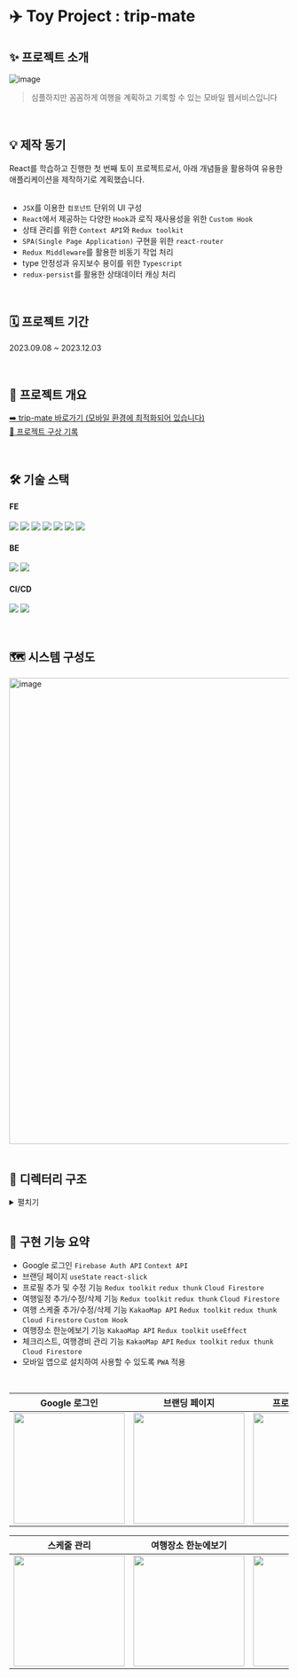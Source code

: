 # ✈️ Toy Project : trip-mate

## ✨ 프로젝트 소개
![image](https://github.com/minsuhan1/trip-mate/assets/50696567/15c46bbe-618f-4bc0-87c6-b28adc045d25)

> 심플하지만 꼼꼼하게 여행을 계획하고 기록할 수 있는 모바일 웹서비스입니다

<br>

## 💡 제작 동기
React를 학습하고 진행한 첫 번째 토이 프로젝트로서, 아래 개념들을 활용하여 유용한 애플리케이션을 제작하기로 계획했습니다.<br><br>
- `JSX`를 이용한 `컴포넌트` 단위의 UI 구성
- `React`에서 제공하는 다양한 `Hook`과 로직 재사용성을 위한 `Custom Hook`
- 상태 관리를 위한 `Context API`와 `Redux toolkit`
- `SPA(Single Page Application)` 구현을 위한 `react-router`
- `Redux Middleware`를 활용한 비동기 작업 처리
- type 안정성과 유지보수 용이를 위한 `Typescript`
- `redux-persist`를 활용한 상태데이터 캐싱 처리

<br>

## 🗓️ 프로젝트 기간
2023.09.08 ~ 2023.12.03

<br>

## 📌 프로젝트 개요
[➡️ trip-mate 바로가기 (모바일 환경에 최적화되어 있습니다)](https://minsuhan1.github.io/trip-mate)<br>
[📝 프로젝트 구상 기록](https://accurate-bank-c77.notion.site/f4daecd5764c4b11b6692105cf461a15?pvs=4)

<br>

## 🛠️ 기술 스택
#### FE
<img src="https://img.shields.io/badge/Typescript-000000?style=flat-square&logo=typescript&logoColor=3178C6"/> <img src="https://img.shields.io/badge/React-000000?style=flat-square&logo=react&logoColor=61DAFB"/> <img src="https://img.shields.io/badge/Scss-000000?style=flat-square&logo=sass&logoColor=CC6699"/> <img src="https://img.shields.io/badge/HTML-000000?style=flat-square&logo=html5&logoColor=E34F26"/> <img src="https://img.shields.io/badge/Redux-000000?style=flat-square&logo=redux&logoColor=764ABC"/> <img src="https://img.shields.io/badge/styled&ndash;components-000000?style=flat-square&logo=styled-components&logoColor=DB7093"/> <img src="https://img.shields.io/badge/PWA-000000?style=flat-square&logo=pwa&logoColor=5A0FC8"/>

#### BE
<img src="https://img.shields.io/badge/Firebase Auth-000000?style=flat-square&logo=firebase&logoColor=FFCA28"/> <img src="https://img.shields.io/badge/Cloud Firestore-000000?style=flat-square&logo=firebase&logoColor=FFCA28"/>

#### CI/CD
<img src="https://img.shields.io/badge/Github Actions-000000?style=flat-square&logo=github-actions&logoColor=2088FF"/> <img src="https://img.shields.io/badge/Github Pages-000000?style=flat-square&logo=github-pages&logoColor=ffffff"/>

<br>

## 🗺️ 시스템 구성도
<img width="841" alt="image" src="https://github.com/minsuhan1/trip-mate/assets/50696567/e0aa6ab0-cd85-4734-a2ba-c15e3a49f499">

<br>
<br>

## 📂 디렉터리 구조
<details>
    <summary>펼치기</summary>

```bash
📦 trip-mate
├─ src
│  ├─ App.tsx
│  ├─ assets
│  ├─ components
│  │  ├─ auth
│  │  ├─ branding
│  │  ├─ checklist
│  │  ├─ common
│  │  │  ├─ Button
│  │  │  ├─ DropdownMenu
│  │  │  ├─ FloatingAddButton
│  │  │  ├─ Form
│  │  │  ├─ IconButton
│  │  │  ├─ LargeTitle
│  │  │  ├─ LoadingSpinner
│  │  │  ├─ MapInput
│  │  │  ├─ Modal
│  │  │  ├─ NavBar
│  │  │  ├─ NavBarWithIcons
│  │  │  ├─ Overlay
│  │  │  ├─ Spacing
│  │  │  ├─ TabMenu
│  │  │  └─ TabSelector
│  │  ├─ expenses
│  │  ├─ forms
│  │  │  ├─ expense
│  │  │  ├─ profile
│  │  │  ├─ schedule
│  │  │  └─ trip
│  │  ├─ home
│  │  ├─ modal-contents
│  │  ├─ place-overview
│  │  └─ schedule
│  ├─ constants
│  │  └─ constants.ts
│  ├─ contexts
│  │  ├─ auth-context.tsx
│  │  ├─ form-context.tsx
│  │  ├─ loading-context.tsx
│  │  └─ modal-context.tsx
│  ├─ hooks
│  │  ├─ useApp.ts
│  │  ├─ useClickOutside.tsx
│  │  ├─ useForm.ts
│  │  ├─ usePlaceSelector.tsx
│  │  └─ useTabSelector.tsx
│  ├─ index.tsx
│  ├─ layouts
│  │  └─ bottom-nav
│  ├─ logo.svg
│  ├─ pages
│  │  ├─ ErrorPage.tsx
│  │  ├─ NotFoundPage.tsx
│  │  ├─ PrivateRoutes.tsx
│  │  ├─ RootPage.tsx
│  │  ├─ auth
│  │  ├─ branding
│  │  ├─ checklist
│  │  ├─ expenses
│  │  ├─ home
│  │  ├─ place-overview
│  │  ├─ profile
│  │  ├─ schedule
│  │  └─ trip
│  ├─ react-app-env.d.ts
│  ├─ service-worker.ts
│  ├─ serviceWorkerRegistration.ts
│  ├─ services
│  │  └─ firebase.tsx
│  ├─ store
│  │  ├─ checklistReducer.ts
│  │  ├─ expensesReducer.ts
│  │  ├─ index.ts
│  │  ├─ profileReducer.ts
│  │  ├─ scheduleReducer.ts
│  │  └─ triplistReducer.ts
│  ├─ styles
│  │  ├─ globalStyle.tsx
│  │  └─ page-wrap-padding-15.tsx
│  └─ utils
│     ├─ auth
│     ├─ checklist
│     ├─ common.ts
│     ├─ expenses
│     ├─ profile
│     ├─ schedule
│     └─ trip
└─ tsconfig.json
```

©generated by [Project Tree Generator](https://woochanleee.github.io/project-tree-generator)

</details>

<br>

## 💫 구현 기능 요약
- Google 로그인 `Firebase Auth API` `Context API`
- 브랜딩 페이지 `useState` `react-slick`
- 프로필 추가 및 수정 기능 `Redux toolkit` `redux thunk` `Cloud Firestore`
- 여행일정 추가/수정/삭제 기능 `Redux toolkit` `redux thunk` `Cloud Firestore`
- 여행 스케줄 추가/수정/삭제 기능 `KakaoMap API` `Redux toolkit` `redux thunk` `Cloud Firestore` `Custom Hook`
- 여행장소 한눈에보기 기능 `KakaoMap API` `Redux toolkit` `useEffect`
- 체크리스트, 여행경비 관리 기능 `KakaoMap API` `Redux toolkit` `redux thunk` `Cloud Firestore`
- 모바일 앱으로 설치하여 사용할 수 있도록 `PWA` 적용

<br>

|                                                    Google 로그인                                                     |                                                    브랜딩 페이지                                                     |                                                 프로필 확인 및 수정                                                  |                                                     여행일정 생성                                                     |
| :------------------------------------------------------------------------------------------------------------------: | :------------------------------------------------------------------------------------------------------------------: | :------------------------------------------------------------------------------------------------------------------: | :-------------------------------------------------------------------------------------------------------------------: |
| <img src="https://github.com/minsuhan1/geulmadi/assets/50696567/a8f89e81-4929-4601-95e2-37f0c830eee2" width="200" /> | <img src="https://github.com/minsuhan1/geulmadi/assets/50696567/fec4ff87-a8bf-4f85-88b0-c28c90edb692" width="200" /> | <img src="https://github.com/minsuhan1/geulmadi/assets/50696567/aa05cc91-aef1-4f29-945e-0aa613f7a7b8" width="200" /> | <img src="https://github.com/minsuhan1/trip-mate/assets/50696567/b2206d3c-35ec-47f0-b98c-4668b0409096" width="200" /> |

|                                                      스케줄 관리                                                      |                                                 여행장소 한눈에보기                                                  |                                                      체크리스트                                                      |                                                     여행경비 관리                                                     |
| :-------------------------------------------------------------------------------------------------------------------: | :------------------------------------------------------------------------------------------------------------------: | :------------------------------------------------------------------------------------------------------------------: | :-------------------------------------------------------------------------------------------------------------------: |
| <img src="https://github.com/minsuhan1/trip-mate/assets/50696567/f129eb71-4d65-487e-93e3-74ab08b4333e" width="200" /> | <img src="https://github.com/minsuhan1/geulmadi/assets/50696567/79291905-e15e-4c9d-86fb-21677e881c3e" width="200" /> | <img src="https://github.com/minsuhan1/geulmadi/assets/50696567/5c244d04-fd99-433a-bd4e-1b0bb0c2c610" width="200" /> | <img src="https://github.com/minsuhan1/trip-mate/assets/50696567/952cc6ba-22e8-41a5-a563-bb46543b9e14" width="200" /> |

